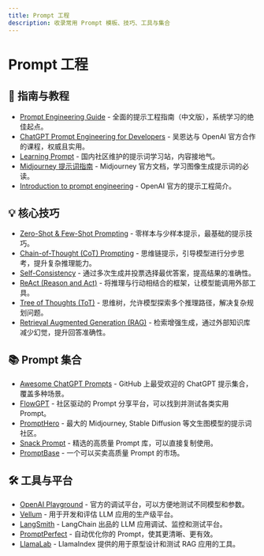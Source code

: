 ```yaml
---
title: Prompt 工程
description: 收录常用 Prompt 模板、技巧、工具与集合
---
```


# Prompt 工程

## 📘 指南与教程
- [Prompt Engineering Guide](https://www.promptingguide.ai/zh) - 全面的提示工程指南（中文版），系统学习的绝佳起点。
- [ChatGPT Prompt Engineering for Developers](https://www.deeplearning.ai/short-courses/chatgpt-prompt-engineering-for-developers/) - 吴恩达与 OpenAI 官方合作的课程，权威且实用。
- [Learning Prompt](https://learningprompt.wiki/) - 国内社区维护的提示词学习站，内容接地气。
- [Midjourney 提示词指南](https://docs.midjourney.com/docs/prompts) - Midjourney 官方文档，学习图像生成提示词的必读。
- [Introduction to prompt engineering](https://platform.openai.com/docs/guides/prompt-engineering) - OpenAI 官方的提示工程简介。

## 💡 核心技巧
- [Zero-Shot & Few-Shot Prompting](https://www.promptingguide.ai/zh/techniques/zeroshot) - 零样本与少样本提示，最基础的提示技巧。
- [Chain-of-Thought (CoT) Prompting](https://www.promptingguide.ai/zh/techniques/cot) - 思维链提示，引导模型进行分步思考，提升复杂推理能力。
- [Self-Consistency](https://arxiv.org/abs/2203.11171) - 通过多次生成并投票选择最优答案，提高结果的准确性。
- [ReAct (Reason and Act)](https://react-lm.github.io/) - 将推理与行动相结合的框架，让模型能调用外部工具。
- [Tree of Thoughts (ToT)](https://arxiv.org/abs/2305.10601) - 思维树，允许模型探索多个推理路径，解决复杂规划问题。
- [Retrieval Augmented Generation (RAG)](https://research.ibm.com/blog/retrieval-augmented-generation) - 检索增强生成，通过外部知识库减少幻觉，提升回答准确性。

## 📚 Prompt 集合
- [Awesome ChatGPT Prompts](https://github.com/f/awesome-chatgpt-prompts) - GitHub 上最受欢迎的 ChatGPT 提示集合，覆盖多种场景。
- [FlowGPT](https://flowgpt.com/) - 社区驱动的 Prompt 分享平台，可以找到并测试各类实用 Prompt。
- [PromptHero](https://prompthero.com/) - 最大的 Midjourney, Stable Diffusion 等文生图模型的提示词社区。
- [Snack Prompt](https://snackprompt.com/) - 精选的高质量 Prompt 库，可以直接复制使用。
- [PromptBase](https://promptbase.com/) - 一个可以买卖高质量 Prompt 的市场。

## 🛠️ 工具与平台
- [OpenAI Playground](https://platform.openai.com/playground) - 官方的调试平台，可以方便地测试不同模型和参数。
- [Vellum](https://www.vellum.ai/) - 用于开发和评估 LLM 应用的生产级平台。
- [LangSmith](https://www.langchain.com/langsmith) - LangChain 出品的 LLM 应用调试、监控和测试平台。
- [PromptPerfect](https://promptperfect.jina.ai/) - 自动优化你的 Prompt，使其更清晰、更有效。
- [LlamaLab](https://llamaindex.ai/lalamalab) - LlamaIndex 提供的用于原型设计和测试 RAG 应用的工具。